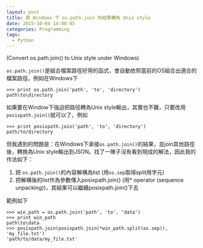 ```yaml
---
layout: post
title: 將 Windows 下 os.path.join 的結果轉為 Unix style
date: 2015-10-04 14:40:45
categories: Programming
tags:
  - Python
---
```


(Convert os.path.join() to Unix style under Windows)​

`os.path.join()`是組合檔案路徑好用的函式，會自動依照當前的OS組合出適合的檔案路徑。例如在Windows下

```
>>> print os.path.join('path', 'to', 'directory') 
path\to\directory
```

如果要在Window下強迫把路徑轉為Unix style輸出，其實也不難，只要改用`posixpath.join()`就可以了，例如

```
>>> print posixpath.join('path', 'to', 'directory') 
path/to/directory
```

但我遇到的問題是：在Windows下承接`os.path.join()`的結果，並join其他路徑後，轉換為Unix style輸出到JSON。找了一陣子沒有看到現成的解法，因此我的作法如下：

1. 把 `os.path.join()`的內容解構為list (用`os.sep`取得split用字元)
2. 把解構後的list作為參數傳入posixpath.join() (用* operator (sequence unpacking))，其結果可以繼續posixpath.join()下去

範例如下

```
>>> win_path = os.path.join('path', 'to', 'data')
>>> print win_path
path\to\data
>>> posixpath.join(posixpath.join(*win_path.split(os.sep)), 'my_file.txt')
'path/to/data/my_file.txt'
```